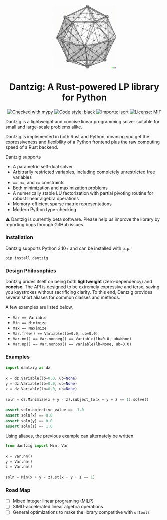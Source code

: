 <p align="center">
    <img src="logo.png" alt="Dantzig logo" width="40%">
</p>

<h1 align="center">Dantzig: A Rust-powered LP library for Python</h1>

<p align="center">
    <a href="http://mypy-lang.org/"><img alt="Checked with mypy" src="http://www.mypy-lang.org/static/mypy_badge.svg"></a>
    <a href="https://github.com/psf/black"><img alt="Code style: black" src="https://img.shields.io/badge/code%20style-black-000000.svg"></a>
    <a href="https://pycqa.github.io/isort/"><img alt="Imports: isort" src="https://img.shields.io/badge/%20imports-isort-%231674b1?style=flat&labelColor=ef8336"></a>
    <a href="https://opensource.org/licenses/MIT"><img alt="License: MIT" src="https://img.shields.io/badge/License-MIT-success.svg"></a>
</p>

Dantzig is a lightweight and concise linear programming solver suitable for small 
and large-scale problems alike.

Dantzig is implemented in both Rust and Python, meaning you get the expressiveness 
and flexibility of a Python frontend plus the raw computing speed of a Rust backend. 

Dantzig supports

- A parametric self-dual solver
- Arbitrarily restricted variables, including completely unrestricted free variables
- `==`, `<=`, and `>=` constraints
- Both minimization and maximization problems
- A numerically stable LU factorization with partial pivoting routine for robust linear algebra operations
- Memory-efficient sparse matrix representations
- Modern Python type-checking

:warning: Dantzig is currently beta software. Please help us improve the library by reporting bugs through GitHub issues. 

### Installation

Dantzig supports Python 3.10+ and can be installed with `pip`.

```shell
pip install dantzig 
```

### Design Philosophies

Dantzig prides itself on being both **lightweight** (zero-dependency) and **concise**.
The API is designed to be extremely expressive and terse, saving you keystrokes without 
sacrificing clarity. To this end, Dantzig provides several short aliases for common
classes and methods.

A few examples are listed below,

- `Var == Variable`
- `Min == Minimize`
- `Max == Maximize`
- `Var.free() == Variable(lb=0.0, ub=0.0)`
- `Var.nn() == Var.nonneg() == Variable(lb=0.0, ub=None)`
- `Var.np() == Var.nonpos() == Variable(lb=None, ub=0.0)`

### Examples

```python
import dantzig as dz

x = dz.Variable(lb=0.0, ub=None)
y = dz.Variable(lb=0.0, ub=None)
z = dz.Variable(lb=0.0, ub=None)

soln = dz.Minimize(x + y - z).subject_to(x + y + z == 1).solve()

assert soln.objective_value == -1.0
assert soln[x] == 0.0
assert soln[y] == 0.0
assert soln[z] == 1.0
```

Using aliases, the previous example can alternately be written

```python
from dantzig import Min, Var

x = Var.nn()
y = Var.nn()
z = Var.nn()

soln = Min(x + y - z).st(x + y + z == 1)
```


### Road Map

- [ ] Mixed integer linear programing (MILP)
- [ ] SIMD-accelerated linear algebra operations
- [ ] General optimizations to make the library competitive with `ortools`
